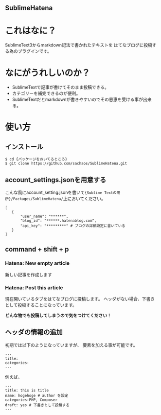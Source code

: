 SublimeHatena
---

# これはなに？

SublimeText3からmarkdown記法で書かれたテキストを
はてなブログに投稿する為のプラグインです。

# なにがうれしいのか？

* SublimeTextで記事が書けてそのまま投稿できる。
* カテゴリーを補完できるのが便利。
* SublimeTextだとmarkdownが書きやすいのでその恩恵を受ける事が出来る。

# 使い方

## インストール

```
$ cd {パッケージをおいてるところ}
$ git clone https://github.com/sachaos/SublimeHatena.git
```


## account_settings.jsonを用意する

こんな風にaccount_setting.jsonを書いて``{Sublime Textの場所}/Packages/SublimeHatena/``上においてください。

```
[
   {
       "user_name": "******",
       "blog_id": "******.hatenablog.com",
       "api_key": "*********" # ブログの詳細設定に書いている
   }
]
```

## command + shift + p

### Hatena: New empty article

新しい記事を作成します

### Hatena: Post this article

現在開いているタブをはてなブログに投稿します。
ヘッダがない場合、下書きとして投稿することになっています。

__どんな物でも投稿してしまうので気をつけてください！__

## ヘッダの情報の追加

初期では以下のようになっていますが、
要素を加える事が可能です。

```
---
title: 
categories:
---
```

例えば、

```
---
title: this is title
name: hogehoge # author を設定
categories:PHP, Composer
draft: yes # 下書きとして投稿する
---
```
